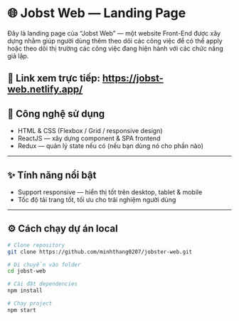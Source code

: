 # 🌐 Jobst Web — Landing Page

Đây là landing page của “Jobst Web” — một website Front-End được xây dựng nhằm giúp người dùng thêm theo dõi các công việc để có thể apply hoặc theo dõi thị trường các công việc đang hiện hành với các chức năng giả lập.

🔗 **Link xem trực tiếp**: https://jobst-web.netlify.app/
---

## 🚀 Công nghệ sử dụng

- HTML & CSS (Flexbox / Grid / responsive design)  
- ReactJS — xây dựng component & SPA frontend  
- Redux — quản lý state nếu có (nếu bạn dùng nó cho phần nào)  

---

## ✨ Tính năng nổi bật

- Support responsive — hiển thị tốt trên desktop, tablet & mobile  
- Tốc độ tải trang tốt, tối ưu cho trải nghiệm người dùng  
---

## ⚙️ Cách chạy dự án local

```bash
# Clone repository
git clone https://github.com/minhthang0207/jobster-web.git

# Di chuyển vào folder
cd jobst-web

# Cài đặt dependencies
npm install

# Chạy project
npm start
